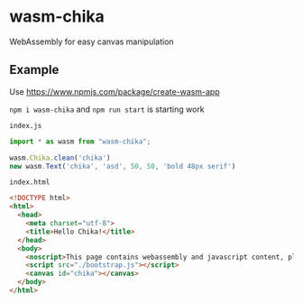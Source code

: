 # wasm-chika
WebAssembly for easy canvas manipulation

## Example

Use https://www.npmjs.com/package/create-wasm-app  

`npm i wasm-chika` and `npm run start` is starting work


`index.js`
```javascript
import * as wasm from "wasm-chika";

wasm.Chika.clean('chika')
new wasm.Text('chika', 'asd', 50, 50, 'bold 48px serif')
```

`index.html`
```html
<!DOCTYPE html>
<html>
  <head>
    <meta charset="utf-8">
    <title>Hello Chika!</title>
  </head>
  <body>
    <noscript>This page contains webassembly and javascript content, please enable javascript in your browser.</noscript>
    <script src="./bootstrap.js"></script>
    <canvas id="chika"></canvas>
  </body>
</html>
```

